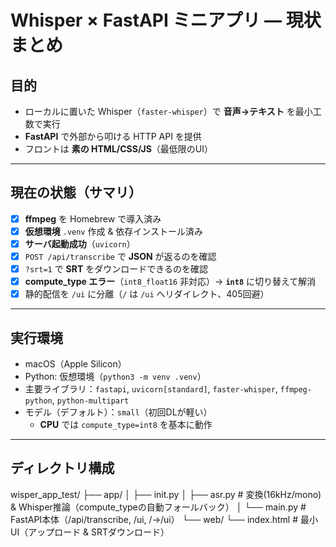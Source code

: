 # Whisper × FastAPI ミニアプリ — 現状まとめ

## 目的
- ローカルに置いた Whisper（`faster-whisper`）で **音声→テキスト** を最小工数で実行  
- **FastAPI** で外部から叩ける HTTP API を提供  
- フロントは **素の HTML/CSS/JS**（最低限のUI）

---

## 現在の状態（サマリ）
- [x] **ffmpeg** を Homebrew で導入済み  
- [x] **仮想環境** `.venv` 作成 & 依存インストール済み  
- [x] **サーバ起動成功**（`uvicorn`）  
- [x] `POST /api/transcribe` で **JSON** が返るのを確認  
- [x] `?srt=1` で **SRT** をダウンロードできるのを確認  
- [x] **compute_type エラー**（`int8_float16` 非対応）→ **`int8`** に切り替えて解消  
- [x] 静的配信を `/ui` に分離（`/` は `/ui` へリダイレクト、405回避）

---

## 実行環境
- macOS（Apple Silicon）
- Python: 仮想環境（`python3 -m venv .venv`）
- 主要ライブラリ：`fastapi`, `uvicorn[standard]`, `faster-whisper`, `ffmpeg-python`, `python-multipart`
- モデル（デフォルト）：`small`（初回DLが軽い）  
  - **CPU** では `compute_type=int8` を基本に動作

---

## ディレクトリ構成

wisper_app_test/
├── app/
│ ├── init.py
│ ├── asr.py # 変換(16kHz/mono) & Whisper推論（compute_typeの自動フォールバック）
│ └── main.py # FastAPI本体（/api/transcribe, /ui, /→/ui）
└── web/
└── index.html # 最小UI（アップロード & SRTダウンロード）
